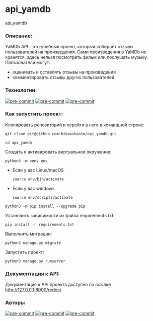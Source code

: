 # api_yamdb
api_yamdb
### Описание:

YaMDb API - это учебный проект, который собирает отзывы пользователей на произведения.
Сами произведения в YaMDb не хранятся, здесь нельзя посмотреть фильм или послушать музыку.
Пользователи могут:
- оценивать и оставлять отзывы на произведения
- комментировать отзывы других пользователей

### Технологии:

[![pre-commit](https://img.shields.io/badge/Python-3.10-3776AB?logo=python&logoColor=white)](https://www.python.org/downloads/release/python-3111/) 
[![pre-commit](https://img.shields.io/badge/Django-3.2-092E20?logo=django&logoColor=white)](https://docs.djangoproject.com/en/4.2/releases/3.2/)
[![pre-commit](https://img.shields.io/badge/Django_REST_framework-3.12-800000?logo=djangorestramework&logoColor=white)](https://www.django-rest-framework.org/community/3.12-announcement/)

### Как запустить проект:

Клонировать репозиторий и перейти в него в командной строке:

```
git clone git@github.com:bikovshanin/api_yamdb.git
```

```
cd api_yamdb
```

Cоздать и активировать виртуальное окружение:

```
python3 -m venv env
```

* Если у вас Linux/macOS

    ```
    source env/bin/activate
    ```

* Если у вас windows

    ```
    source env/scripts/activate
    ```

```
python3 -m pip install --upgrade pip
```

Установить зависимости из файла requirements.txt:

```
pip install -r requirements.txt
```

Выполнить миграции:

```
python3 manage.py migrate
```

Запустить проект:

```
python3 manage.py runserver
```
### Документация к API:

Документация к API проекта доступна по ссылке
http://127.0.0.1:8000/redoc/

### Авторы

[![pre-commit](https://img.shields.io/badge/Ivan-Barchuninov-0000FF?logo=github&logoColor=white)](https://github.com/bikovshanin)
[![pre-commit](https://img.shields.io/badge/Nikolay-Shulkin-0000FF?logo=github&logoColor=white)](https://github.com/stanlyzera)
[![pre-commit](https://img.shields.io/badge/Anna-Pestova-0000FF?logo=github&logoColor=white)](https://github.com/Anna9449)
